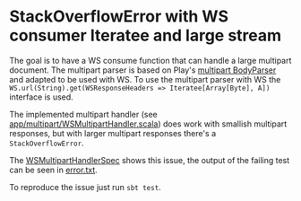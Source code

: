 # StackOverflowError with WS consumer Iteratee and large stream

The goal is to have a WS consume function that can handle a large multipart document.
The multipart parser is based on Play's [multipart BodyParser](https://github.com/playframework/playframework/blob/92078f9cc751a5c19117dede18c7ca63aca73347/framework/src/play/src/main/scala/play/api/mvc/ContentTypes.scala#L615)
and adapted to be used with WS.
To use the multipart parser with WS the `WS.url(String).get(WSResponseHeaders => Iteratee[Array[Byte], A])` interface is used.

The implemented multipart handler (see [app/multipart/WSMultipartHandler.scala](https://github.com/magro/play-iteratee-stackoverflow/blob/master/app/multipart/WSMultipartHandler.scala)) does work with
smallish multipart responses, but with larger multipart responses there's a `StackOverflowError`.

The [WSMultipartHandlerSpec](https://github.com/magro/play-iteratee-stackoverflow/blob/master/test/multipart/WSMultipartHandlerSpec.scala) shows this issue, the output of the failing test can be seen in [error.txt](https://github.com/magro/play-iteratee-stackoverflow/blob/master/error.txt).

To reproduce the issue just run `sbt test`.
